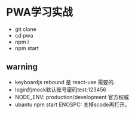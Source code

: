 # PWA学习实战

- git clone
- cd pwa
- npm i
- npm start

## warning
- keyboardjs rebound 是 react-use 需要的.
- login的mock默认账号密码test:123456
- NODE_ENV: production/development 官方权威
- ubantu npm start ENOSPC: 关掉scode再打开。